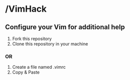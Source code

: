 # /VimHack
## Configure your Vim for additional help
1. Fork this repository
2. Clone this repository in your machine
### OR
1. Create a file named .vimrc 
2. Copy & Paste 

